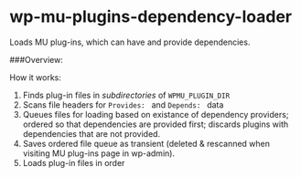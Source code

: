 wp-mu-plugins-dependency-loader
===============================

Loads MU plug-ins, which can have and provide dependencies.

###Overview:

How it works:

 1. Finds plug-in files in _subdirectories_ of `WPMU_PLUGIN_DIR`
 2. Scans file headers for `Provides: ` and `Depends: ` data
 3. Queues files for loading based on existance of dependency providers; ordered so that dependencies are provided first; discards plugins with dependencies that are not provided.
 4. Saves ordered file queue as transient (deleted & rescanned when visiting MU plug-ins page in wp-admin).
 5. Loads plug-in files in order
